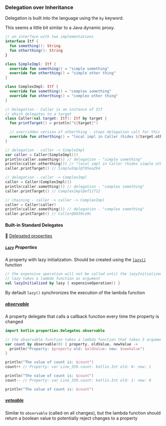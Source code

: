 ### Delegation over Inheritance

Delegation is built into the language using the `by` keyword.

This seems a little bit similar to a Java dynamic proxy.

```kotlin
// an interface with two implementations
interface Itf {
  fun something(): String
  fun otherthing(): String
}

class SimpleImpl: Itf {
  override fun something() = "simple something"
  override fun otherthing() = "simple other thing"
}

class ComplexImpl: Itf {
  override fun something() = "complex something"
  override fun otherthing() = "complex other thing"
}

// Delegation - Caller is an instance of Itf
// which delegates to a target
class Caller(val target: Itf): Itf by target {
  fun printTarget() = println("${target}")

  // overridden version of otherthing - stops delegation call for this operation
  override fun otherthing() = "local impl in Caller (hides ${target.otherthing()})"
}

// delegation - caller -> SimpleImpl
var caller = Caller(SimpleImpl())
println(caller.something()) // delegation - "simple something"
println(caller.otherthing()) // "local impl in Caller (hides simple other thing)""
caller.printTarget() // SimpleImpl@705ea294

// delegation - caller -> ComplexImpl
caller = Caller(ComplexImpl())
println(caller.something()) // delegation - "complex something"
caller.printTarget() // ComplexImpl@ef11f12

// chaining - caller -> caller -> ComplexImpl
caller = Caller(caller)
println(caller.something()) // delegation - "complex something"
caller.printTarget() // Caller@6939ce9c
```

#### Built-in Standard Delegates

🔗 [Delegated properties﻿](https://kotlinlang.org/docs/delegated-properties.html)

##### [`Lazy`](https://kotlinlang.org/api/latest/jvm/stdlib/kotlin/-lazy/) Properties

A property with lazy initialization. Should be created using the [`lazy()`](https://kotlinlang.org/api/latest/jvm/stdlib/kotlin/lazy.html#kotlin$lazy(kotlin.Function0((kotlin.lazy.T)))) function

```kotlin
// the expensive operation will not be called until the lazyInitialized variable is read/needed
// lazy takes a lambda function as argument
val lazyInitialized by lazy { expensiveOperation() }
```

By default `lazy()` synchronizes the execution of the lambda function

##### [observable](https://kotlinlang.org/api/latest/jvm/stdlib/kotlin.properties/-delegates/observable.html)

A property delegate that calls a callback function every time the property is changed

```kotlin
import kotlin.properties.Delegates.observable

// the observable function takes a lambda function that takes 3 arguments
var count by observable(0) { property, oldValue, newValue ->
  println("Property: $property old: $oldValue: new: $newValue")
}

println("The value of count is: $count")
count++ // Property: var Line_359.count: kotlin.Int old: 0: new: 1

println("The value of count is: $count")
count-- // Property: var Line_359.count: kotlin.Int old: 1: new: 0

println("The value of count is: $count")
```

##### [vetoable](https://kotlinlang.org/api/latest/jvm/stdlib/kotlin.properties/-delegates/vetoable.html)

Similar to `observable` (called on all changes), but the lambda function should return a boolean value to potentially reject changes to a property

